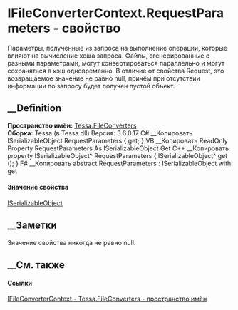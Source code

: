 # IFileConverterContext.RequestParameters - свойство
Параметры, полученные из запроса на выполнение операции, которые влияют на
вычисление хеша запроса. Файлы, сгенерированные с разными параметрами, могут
конвертироваться параллельно и могут сохраняться в кэш одновременно. В отличие
от свойства Request, это возвращаемое значение не равно null, причём при
отсутствии информации по запросу будет получен пустой объект.
## __Definition
 **Пространство имён:** [Tessa.FileConverters](N_Tessa_FileConverters.htm)  
 **Сборка:** Tessa (в Tessa.dll) Версия: 3.6.0.17
C# __Копировать
    ISerializableObject RequestParameters { get; }
VB __Копировать
     ReadOnly Property RequestParameters As ISerializableObject
    	Get
C++ __Копировать
    property ISerializableObject^ RequestParameters {
    	ISerializableObject^ get ();
    }
F# __Копировать
     abstract RequestParameters : ISerializableObject with get
#### Значение свойства
[ISerializableObject](T_Tessa_Platform_Storage_ISerializableObject.htm)
##  __Заметки
Значение свойства никогда не равно null.
## __См. также
#### Ссылки
[IFileConverterContext - ](T_Tessa_FileConverters_IFileConverterContext.htm)
[Tessa.FileConverters - пространство имён](N_Tessa_FileConverters.htm)
